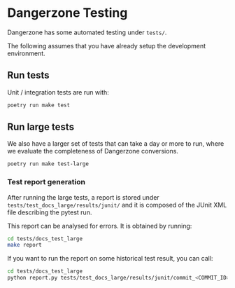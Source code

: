 # Dangerzone Testing

Dangerzone has some automated testing under `tests/`.

The following assumes that you have already setup the development environment.

## Run tests

Unit / integration tests are run with:

```bash
poetry run make test
```

## Run large tests

We also have a larger set of tests that can take a day or more to run, where we evaluate the completeness of Dangerzone conversions.

```bash
poetry run make test-large
```

### Test report generation
After running the large tests, a report is stored under `tests/test_docs_large/results/junit/` and it is composed of the JUnit XML file describing the pytest run.

This report can be analysed for errors. It is obtained by running:

```bash
cd tests/docs_test_large
make report
```

If you want to run the report on some historical test result, you can call:

```bash
cd tests/docs_test_large
python report.py tests/test_docs_large/results/junit/commit_<COMMIT_ID>.junit.xml
```
